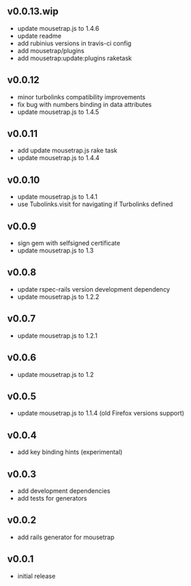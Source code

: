 ## v0.0.13.wip

* update mousetrap.js to 1.4.6
* update readme
* add rubinius versions in travis-ci config
* add mousetrap/plugins
* add mousetrap:update:plugins raketask

## v0.0.12

* minor turbolinks compatibility improvements
* fix bug with numbers binding in data attributes
* update mousetrap.js to 1.4.5

## v0.0.11

* add update mousetrap.js rake task
* update mousetrap.js to 1.4.4

## v0.0.10

* update mousetrap.js to 1.4.1
* use Tubolinks.visit for navigating if Turbolinks defined

## v0.0.9

* sign gem with selfsigned certificate
* update mousetrap.js to 1.3

## v0.0.8

* update rspec-rails version development dependency
* update mousetrap.js to 1.2.2

## v0.0.7

* update mousetrap.js to 1.2.1

## v0.0.6

* update mousetrap.js to 1.2

## v0.0.5

* update mousetrap.js to 1.1.4 (old Firefox versions support)

## v0.0.4

* add key binding hints (experimental)

## v0.0.3

* add development dependencies
* add tests for generators

## v0.0.2

* add rails generator for mousetrap

## v0.0.1

* initial release
